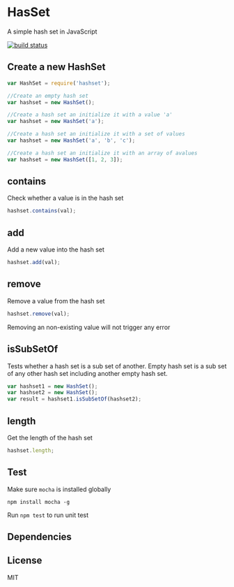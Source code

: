 HasSet
======
A simple hash set in JavaScript

[![build status](https://travis-ci.org/liushuping/HashSet.svg?branch=master)](https://travis-ci.org/liushuping/HashSet.svg?branch=master)

## Create a new HashSet
```javascript
var HashSet = require('hashset');

//Create an empty hash set
var hashset = new HashSet();

//Create a hash set an initialize it with a value 'a'
var hashset = new HashSet('a');

//Create a hash set an initialize it with a set of values
var hashset = new HashSet('a', 'b', 'c');

//Create a hash set an initialize it with an array of avalues
var hashset = new HashSet([1, 2, 3]);
```
## contains
Check whether a value is in the hash set
```javascript
hashset.contains(val);
```

## add
Add a new value into the hash set
```javascript
hashset.add(val);
```

## remove
Remove a value from the hash set
```javascript
hashset.remove(val);
```
Removing an non-existing value will not trigger any error

## isSubSetOf
Tests whether a hash set is a sub set of another. Empty hash set is a sub set of any other hash set including another empty hash set.
```javascript
var hashset1 = new HashSet();
var hashset2 = new HashSet();
var result = hashset1.isSubSetOf(hashset2);
```

## length
Get the length of the hash set
```javascript
hashset.length;
```

## Test
Make sure `mocha` is installed globally
```
npm install mocha -g
```
Run `npm test` to run unit test

## Dependencies

## License
MIT
